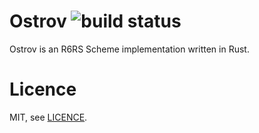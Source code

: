 # Ostrov ![build status](https://api.travis-ci.org/razielgn/ostrov.svg)

Ostrov is an R6RS Scheme implementation written in Rust.

# Licence

MIT, see [LICENCE](LICENCE.md).
